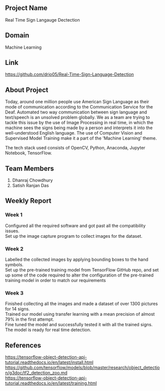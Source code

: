 ## Project Name

Real Time Sign Langauge Dectection

## Domain

Machine Learning

## Link

https://github.com/drio05/Real-Time-Sign-Language-Detection

## About Project

Today, around one million people use American Sign Language as their mode of communication according to the Communication Service for the Deaf. Automated two way communication between sign language and text/speech is an unsolved problem globally.
We as a team are trying to tackle this issue by the use of Image Processing in real time, in which the machine sees the signs being made by a person and interprets it into the well-understood English language. The use of Computer Vision and Supervised Model Training make it a part of the 'Machine Learning' theme.

The tech stack used consists of OpenCV, Python, Anaconda, Jupyter Notebook, TensorFlow.

## Team Members

 1. Dhanraj Chowdhury
 2. Satish Ranjan Das

## Weekly Report
### Week 1
Configured all the required software and got past all the compatibility issues.<br>
Set up the image capture program to collect images for the dataset.
### Week 2
Labelled the collected images by applying bounding boxes to the hand symbols.<br>
Set up the pre-trained training model from TensorFlow GitHub repo, and set up some of the code required to alter the configuration of the pre-trained training model in order to match our requirements
### Week 3
Finished collecting all the images and made a dataset of over 1300 pictures for 14 signs.<br>
Trained our model using transfer learning with a mean precision of almost 79% in the first attempt.<br>
Fine tuned the model and successfully tested it with all the trained signs.<br>
The model is ready for real time detection.

## References
https://tensorflow-object-detection-api-tutorial.readthedocs.io/en/latest/install.html <br>
https://github.com/tensorflow/models/blob/master/research/object_detection/g3doc/tf2_detection_zoo.md <br>
https://tensorflow-object-detection-api-tutorial.readthedocs.io/en/latest/training.html <br>
